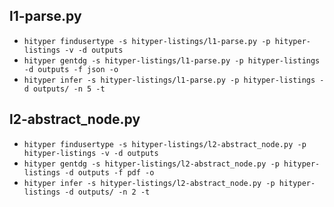 ## l1-parse.py

- `hityper findusertype -s hityper-listings/l1-parse.py -p hityper-listings -v -d outputs`
- `hityper gentdg -s hityper-listings/l1-parse.py -p hityper-listings -d outputs -f json -o`
- `hityper infer -s hityper-listings/l1-parse.py -p hityper-listings -d outputs/ -n 5 -t`

## l2-abstract_node.py

- `hityper findusertype -s hityper-listings/l2-abstract_node.py -p hityper-listings -v -d outputs`
- `hityper gentdg -s hityper-listings/l2-abstract_node.py -p hityper-listings -d outputs -f pdf -o`
- `hityper infer -s hityper-listings/l2-abstract_node.py -p hityper-listings -d outputs/ -n 2 -t`


